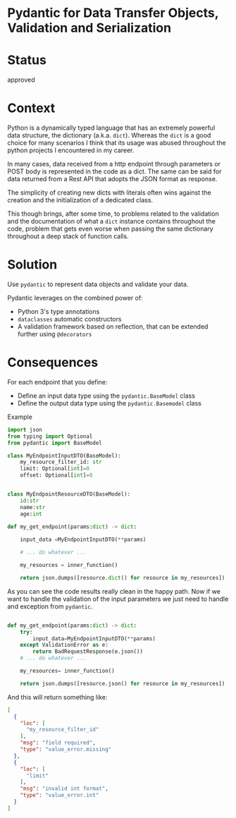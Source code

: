 # Pydantic for Data Transfer Objects, Validation and Serialization

# Status

approved

# Context

Python is a dynamically typed language that has an extremely powerful data structure, the dictionary (a.k.a. `dict`).
Whereas the `dict` is a good choice for many scenarios I think that its usage was abused throughout the 
python projects I encountered in my career.

In many cases, data received from a http endpoint through parameters or POST body is represented
in the code as a dict. The same can be said for data returned from a Rest API that adopts the
JSON format as response. 

The simplicity of creating new dicts with literals often wins against the creation and the initialization
of a dedicated class.
  
This though brings, after some time, to problems related to the validation and the documentation
of what a `dict` instance contains throughout the code, problem that gets even worse when passing
the same dictionary throughout a deep stack of function calls.

# Solution

Use `pydantic` to represent data objects and validate your data.

Pydantic leverages on the combined power of:
* Python 3's type annotations
* `dataclasses` automatic constructors
* A validation framework based on reflection, that can be extended further using `@decorators`


# Consequences

For each endpoint that you define:
* Define an input data type using the `pydantic.BaseModel` class
* Define the output data type using the `pydantic.Basemodel` class


Example  
```python
import json
from typing import Optional
from pydantic import BaseModel

class MyEndpointInputDTO(BaseModel):
    my_resource_filter_id: str
    limit: Optional[int]=0
    offset: Optional[int]=0


class MyEndpointResourceDTO(BaseModel):
    id:str
    name:str
    age:int

def my_get_endpoint(params:dict) -> dict:
    
    input_data =MyEndpointInputDTO(**params)

    # ... do whatever ...

    my_resources = inner_function()

    return json.dumps([resource.dict() for resource in my_resources])
```

As you can see the code results really clean in the happy path.
Now if we want to handle the validation of the input parameters we just need to handle
and exception from `pydantic`.

```python

def my_get_endpoint(params:dict) -> dict:
    try:
        input_data=MyEndpointInputDTO(**params)
    except ValidationError as e:
        return BadRequestResponse(e.json())
    # ... do whatever ...

    my_resources= inner_function()

    return json.dumps([resource.json() for resource in my_resources])
```

And this will return something like:
```json
[
  {
    "loc": [
      "my_resource_filter_id"
    ],
    "msg": "field required",
    "type": "value_error.missing"
  },
  {
    "loc": [
      "limit"
    ],
    "msg": "invalid int format",
    "type": "value_error.int"
  }
]
```


 